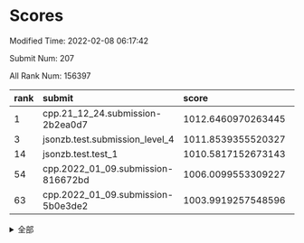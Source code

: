 # Scores

Modified Time: 2022-02-08 06:17:42

Submit Num: 207

All Rank Num: 156397

| rank |               submit               |       score        |       sigma        | pk_num |
| :--- | :--------------------------------- | :----------------- | :----------------- | :----- |
| 1    | cpp.21_12_24.submission-2b2ea0d7   | 1012.6460970263445 | 0.8324635058572314 | 3022   |
| 3    | jsonzb.test.submission_level_4     | 1011.8539355520327 | 0.7878358114075055 | 3020   |
| 14   | jsonzb.test.test_1                 | 1010.5817152673143 | 0.7732025383134541 | 3023   |
| 54   | cpp.2022_01_09.submission-816672bd | 1006.0099553309227 | 0.7140186440103642 | 3023   |
| 63   | cpp.2022_01_09.submission-5b0e3de2 | 1003.9919257548596 | 0.7273010803671085 | 3020   |


<details>
<summary>全部</summary>

| rank |                 submit                 |       score        |       sigma        | pk_num |
| :--- | :------------------------------------- | :----------------- | :----------------- | :----- |
| 1    | cpp.21_12_24.submission-2b2ea0d7       | 1012.6460970263445 | 0.8324635058572314 | 3022   |
| 2    | gobigger.level_3.submission_level_3_18 | 1012.4012643534653 | 0.8033406096712086 | 3022   |
| 3    | jsonzb.test.submission_level_4         | 1011.8539355520327 | 0.7878358114075055 | 3020   |
| 4    | gobigger.level_3.submission_level_3_6  | 1011.2696484388572 | 0.7633807158647837 | 3025   |
| 5    | gobigger.level_3.submission_level_3_33 | 1011.1637713685019 | 0.7629259446191814 | 3027   |
| 6    | gobigger.level_3.submission_level_3_23 | 1011.0521146535256 | 0.7741317862157584 | 3022   |
| 7    | gobigger.level_3.submission_level_3_20 | 1011.048567475576  | 0.7695387504513086 | 3022   |
| 8    | gobigger.level_3.submission_level_3_35 | 1011.014235591912  | 0.7611194466715345 | 3024   |
| 9    | gobigger.level_3.submission_level_3_30 | 1010.9824722204453 | 0.7979424396270862 | 3022   |
| 10   | gobigger.level_3.submission_level_3_26 | 1010.8154117566479 | 0.764919081849003  | 3023   |
| 11   | gobigger.level_3.submission_level_3_3  | 1010.8047279821375 | 0.780722834491296  | 3025   |
| 12   | gobigger.level_3.submission_level_3_4  | 1010.7850241199843 | 0.7570383110758898 | 3020   |
| 13   | gobigger.level_3.submission_level_3_48 | 1010.7562720766767 | 0.7439401007869172 | 3025   |
| 14   | jsonzb.test.test_1                     | 1010.5817152673143 | 0.7732025383134541 | 3023   |
| 15   | gobigger.level_3.submission_level_3_49 | 1010.4625341324595 | 0.7650255556045639 | 3020   |
| 16   | gobigger.level_3.submission_level_3_37 | 1010.3298506534243 | 0.7694441671443124 | 3019   |
| 17   | gobigger.level_3.submission_level_3_8  | 1010.3028898905159 | 0.7868017493687628 | 3024   |
| 18   | gobigger.level_3.submission_level_3_16 | 1010.2063342317168 | 0.7668927992138596 | 3017   |
| 19   | gobigger.level_3.submission_level_3_24 | 1010.1530797916015 | 0.7862250843444865 | 3023   |
| 20   | gobigger.level_3.submission_level_3_40 | 1010.1452352768493 | 0.754560834825171  | 3026   |
| 21   | gobigger.level_3.submission_level_3_47 | 1010.064633548579  | 0.7575140482329116 | 3024   |
| 22   | gobigger.level_3.submission_level_3_39 | 1009.9708247981932 | 0.7625789742139224 | 3027   |
| 23   | gobigger.level_3.submission_level_3_27 | 1009.9550574151527 | 0.7427470866801693 | 3018   |
| 24   | gobigger.level_3.submission_level_3_12 | 1009.9366458093072 | 0.752587967009384  | 3021   |
| 25   | gobigger.level_3.submission_level_3_29 | 1009.9137615410685 | 0.7711517308382622 | 3019   |
| 26   | gobigger.level_3.submission_level_3_2  | 1009.8912193744127 | 0.7657376921104342 | 3027   |
| 27   | gobigger.level_3.submission_level_3_7  | 1009.8899078505439 | 0.7630436588356222 | 3028   |
| 28   | gobigger.level_3.submission_level_3_11 | 1009.8842135021454 | 0.7534121038710317 | 3022   |
| 29   | gobigger.level_3.submission_level_3_28 | 1009.8695785664714 | 0.7796816723824206 | 3020   |
| 30   | gobigger.level_3.submission_level_3_10 | 1009.7780006363073 | 0.7446109926747829 | 3023   |
| 31   | gobigger.level_3.submission_level_3_0  | 1009.7738300964724 | 0.7779062172472578 | 3020   |
| 32   | gobigger.level_3.submission_level_3_31 | 1009.7539259661099 | 0.7441056046529434 | 3023   |
| 33   | gobigger.level_3.submission_level_3_14 | 1009.6555772964902 | 0.7485580048544297 | 3021   |
| 34   | gobigger.level_3.submission_level_3_42 | 1009.6471570623993 | 0.7533653040202366 | 3019   |
| 35   | gobigger.level_3.submission_level_3_46 | 1009.5805890702119 | 0.7561265004309726 | 3026   |
| 36   | gobigger.level_3.submission_level_3_13 | 1009.4982750868638 | 0.7517032233596612 | 3023   |
| 37   | gobigger.level_3.submission_level_3_17 | 1009.343130244765  | 0.7580643883220446 | 3023   |
| 38   | gobigger.level_3.submission_level_3_44 | 1009.3431270024895 | 0.762967893849283  | 3025   |
| 39   | gobigger.level_3.submission_level_3_32 | 1009.3043428490389 | 0.7577446672684413 | 3018   |
| 40   | gobigger.level_3.submission_level_3_41 | 1009.2736476916514 | 0.7356450699840253 | 3025   |
| 41   | gobigger.level_3.submission_level_3_43 | 1009.2474461077384 | 0.744532085883077  | 3022   |
| 42   | gobigger.level_3.submission_level_3_25 | 1009.1770056124739 | 0.7535254163044659 | 3025   |
| 43   | gobigger.level_3.submission_level_3_36 | 1009.1654932435138 | 0.7614885561786942 | 3019   |
| 44   | gobigger.level_3.submission_level_3_9  | 1009.1322156243328 | 0.7613244609964479 | 3022   |
| 45   | gobigger.level_3.submission_level_3_34 | 1009.1192620663443 | 0.7420313906701532 | 3022   |
| 46   | gobigger.level_3.submission_level_3_22 | 1009.0664469716127 | 0.7500510608711463 | 3019   |
| 47   | gobigger.level_3.submission_level_3_19 | 1008.9333273523819 | 0.7561162270758327 | 3020   |
| 48   | gobigger.level_3.submission_level_3_1  | 1008.9072813610991 | 0.7754655038795167 | 3021   |
| 49   | gobigger.level_3.submission_level_3_5  | 1008.8892871260263 | 0.7379798879618751 | 3022   |
| 50   | gobigger.level_3.submission_level_3_38 | 1008.7542417783683 | 0.7493048693199497 | 3021   |
| 51   | gobigger.level_3.submission_level_3_15 | 1008.7532781654736 | 0.7675375777996509 | 3020   |
| 52   | gobigger.level_3.submission_level_3_45 | 1008.1750662096792 | 0.7521756209588066 | 3021   |
| 53   | gobigger.level_3.submission_level_3_21 | 1007.2138438392439 | 0.7231612273915631 | 3020   |
| 54   | cpp.2022_01_09.submission-816672bd     | 1006.0099553309227 | 0.7140186440103642 | 3023   |
| 55   | gobigger.level_1.submission_level_1_22 | 1005.006944192302  | 0.7198079507963706 | 3025   |
| 56   | gobigger.level_1.submission_level_1_29 | 1004.8680995512216 | 0.7321679344170983 | 3020   |
| 57   | gobigger.level_1.submission_level_1_30 | 1004.7894798304316 | 0.7258403912082347 | 3019   |
| 58   | gobigger.level_1.submission_level_1_25 | 1004.5202771172711 | 0.7212636496892162 | 3021   |
| 59   | gobigger.level_1.submission_level_1_37 | 1004.3011967311091 | 0.7291048761946102 | 3025   |
| 60   | gobigger.level_1.submission_level_1_47 | 1004.2649380920731 | 0.7181220966472079 | 3023   |
| 61   | gobigger.level_1.submission_level_1_2  | 1004.0497369242536 | 0.722249433932175  | 3023   |
| 62   | gobigger.level_1.submission_level_1_13 | 1004.0114468812858 | 0.7036354603324573 | 3024   |
| 63   | cpp.2022_01_09.submission-5b0e3de2     | 1003.9919257548596 | 0.7273010803671085 | 3020   |
| 64   | gobigger.level_1.submission_level_1_24 | 1003.9641681891566 | 0.7232642752083649 | 3023   |
| 65   | gobigger.level_1.submission_level_1_19 | 1003.9592856551394 | 0.7205601269811553 | 3021   |
| 66   | gobigger.level_1.submission_level_1_12 | 1003.9195003732241 | 0.7151518750200123 | 3024   |
| 67   | gobigger.level_1.submission_level_1_26 | 1003.8656130543409 | 0.7190760270684012 | 3019   |
| 68   | gobigger.level_1.submission_level_1_42 | 1003.8491889118202 | 0.7213229022289099 | 3023   |
| 69   | gobigger.level_1.submission_level_1_39 | 1003.8397310634062 | 0.7154024339320908 | 3016   |
| 70   | gobigger.level_1.submission_level_1_34 | 1003.8348510715639 | 0.7111999040161677 | 3023   |
| 71   | gobigger.level_1.submission_level_1_20 | 1003.7864568566189 | 0.713757479444968  | 3027   |
| 72   | gobigger.level_1.submission_level_1_41 | 1003.704540991365  | 0.7084938236824116 | 3021   |
| 73   | gobigger.level_1.submission_level_1_6  | 1003.6722100315774 | 0.7139387629889633 | 3022   |
| 74   | gobigger.level_1.submission_level_1_5  | 1003.6535649908895 | 0.7212285727343304 | 3018   |
| 75   | gobigger.level_1.submission_level_1_35 | 1003.6020582491587 | 0.7296046253501769 | 3020   |
| 76   | gobigger.level_1.submission_level_1_8  | 1003.5214977924682 | 0.7178743904133055 | 3017   |
| 77   | gobigger.level_1.submission_level_1_49 | 1003.5037088418522 | 0.7149819296495082 | 3022   |
| 78   | gobigger.level_1.submission_level_1_7  | 1003.4236273920476 | 0.7180030206147046 | 3022   |
| 79   | gobigger.level_1.submission_level_1_4  | 1003.4235075413718 | 0.7280418376544332 | 3026   |
| 80   | gobigger.level_1.submission_level_1_18 | 1003.3514879281238 | 0.7219373770892465 | 3021   |
| 81   | gobigger.level_1.submission_level_1_21 | 1003.3212034906061 | 0.719708301986298  | 3019   |
| 82   | gobigger.level_1.submission_level_1_43 | 1003.3056432694541 | 0.7177393490785338 | 3023   |
| 83   | gobigger.level_1.submission_level_1_17 | 1003.2757628466512 | 0.7203980782046856 | 3022   |
| 84   | gobigger.level_1.submission_level_1_31 | 1003.2369016617823 | 0.7126439146143707 | 3024   |
| 85   | gobigger.level_1.submission_level_1_28 | 1003.2173231293019 | 0.7242049964836704 | 3022   |
| 86   | gobigger.level_1.submission_level_1_40 | 1003.2016301264748 | 0.7149727367833383 | 3026   |
| 87   | gobigger.level_1.submission_level_1_16 | 1003.1944626059309 | 0.7160829892806057 | 3027   |
| 88   | gobigger.level_1.submission_level_1_44 | 1003.1867430604265 | 0.7161889608079969 | 3023   |
| 89   | gobigger.level_1.submission_level_1_14 | 1003.1688769405908 | 0.7054534074622424 | 3017   |
| 90   | gobigger.level_1.submission_level_1_48 | 1003.1335828940104 | 0.7042187508333597 | 3026   |
| 91   | gobigger.level_1.submission_level_1_0  | 1003.1239704404779 | 0.7046723323927649 | 3024   |
| 92   | gobigger.level_1.submission_level_1_15 | 1003.0830658841854 | 0.7071139226735238 | 3025   |
| 93   | gobigger.level_1.submission_level_1_33 | 1002.9891029958736 | 0.7162075599694826 | 3019   |
| 94   | gobigger.level_1.submission_level_1_23 | 1002.9120166802003 | 0.7087046694308106 | 3021   |
| 95   | gobigger.level_1.submission_level_1_1  | 1002.8517673621037 | 0.7127603793495274 | 3023   |
| 96   | gobigger.level_1.submission_level_1_10 | 1002.8128126482729 | 0.710699408284073  | 3021   |
| 97   | gobigger.level_1.submission_level_1_11 | 1002.7936385355866 | 0.7153151926740687 | 3020   |
| 98   | gobigger.level_1.submission_level_1_3  | 1002.7173155849057 | 0.7128994041925987 | 3022   |
| 99   | gobigger.level_1.submission_level_1_9  | 1002.6755513408928 | 0.7223519918932083 | 3027   |
| 100  | gobigger.level_1.submission_level_1_32 | 1002.5047628668855 | 0.720616268795155  | 3024   |
| 101  | gobigger.level_1.submission_level_1_45 | 1002.4027712632886 | 0.7101495366886175 | 3022   |
| 102  | gobigger.level_1.submission_level_1_27 | 1002.3291584545183 | 0.7097583443766581 | 3022   |
| 103  | gobigger.level_1.submission_level_1_46 | 1001.9024282670651 | 0.7030989353056627 | 3021   |
| 104  | gobigger.level_1.submission_level_1_38 | 1001.8158860609364 | 0.7094127574618082 | 3021   |
| 105  | gobigger.level_1.submission_level_1_36 | 1001.1922487454784 | 0.7098143888508716 | 3021   |
| 106  | gobigger.random.submission_random_26   | 997.2397367665978  | 0.6996054857839776 | 3025   |
| 107  | gobigger.random.submission_random_41   | 997.037167803232   | 0.7215657599541585 | 3017   |
| 108  | gobigger.random.submission_random_43   | 996.8405960020361  | 0.7107013830722725 | 3022   |
| 109  | gobigger.random.submission_random_44   | 996.8039158424609  | 0.709068846706691  | 3025   |
| 110  | gobigger.random.submission_random_38   | 996.7383692219524  | 0.716468320479622  | 3023   |
| 111  | gobigger.random.submission_random_1    | 996.6337387169161  | 0.7077142101826697 | 3023   |
| 112  | gobigger.random.submission_random_29   | 996.6148160218601  | 0.7173476054481905 | 3025   |
| 113  | gobigger.random.submission_random_35   | 996.611484653571   | 0.7142553080142433 | 3021   |
| 114  | gobigger.random.submission_random_22   | 996.4603748576648  | 0.7071106532764246 | 3022   |
| 115  | gobigger.random.submission_random_34   | 996.4042518018599  | 0.7070361585686237 | 3024   |
| 116  | gobigger.random.submission_random_32   | 996.40061002655    | 0.7119960487166959 | 3020   |
| 117  | gobigger.random.submission_random_40   | 996.3923211670543  | 0.7330990375992524 | 3022   |
| 118  | gobigger.random.submission_random_48   | 996.3854683462135  | 0.7238103532580459 | 3023   |
| 119  | gobigger.random.submission_random_42   | 996.3667148503666  | 0.7045692007347423 | 3022   |
| 120  | gobigger.random.submission_random_20   | 996.3208000810272  | 0.7182359300589458 | 3024   |
| 121  | gobigger.random.submission_random_21   | 996.3132730904293  | 0.7084573591706153 | 3022   |
| 122  | gobigger.random.submission_random_13   | 996.3059604387977  | 0.7019687632154871 | 3027   |
| 123  | gobigger.random.submission_random_12   | 996.2978671150224  | 0.712076897384901  | 3023   |
| 124  | gobigger.random.submission_random_45   | 996.2442117258767  | 0.7163725977891531 | 3023   |
| 125  | gobigger.random.submission_random_46   | 996.1923391433135  | 0.7146725928795258 | 3016   |
| 126  | gobigger.random.submission_random_28   | 996.1085316101437  | 0.7030301829409381 | 3024   |
| 127  | gobigger.random.submission_random_2    | 996.0815232843191  | 0.7198342146990665 | 3025   |
| 128  | gobigger.random.submission_random_10   | 996.0745942155474  | 0.7114814492181353 | 3024   |
| 129  | gobigger.random.submission_random_25   | 996.0195654215819  | 0.7062987089769878 | 3020   |
| 130  | gobigger.random.submission_random_15   | 995.981835782954   | 0.72058146634975   | 3025   |
| 131  | gobigger.random.submission_random_39   | 995.9453404060151  | 0.7119527154607165 | 3028   |
| 132  | gobigger.random.submission_random_16   | 995.7445280810207  | 0.7159770471617103 | 3020   |
| 133  | gobigger.random.submission_random_3    | 995.7256041475337  | 0.7247185462316899 | 3022   |
| 134  | gobigger.random.submission_random_19   | 995.7175855022717  | 0.7193074835803767 | 3019   |
| 135  | gobigger.random.submission_random_4    | 995.6867940294574  | 0.7095456960755454 | 3017   |
| 136  | gobigger.random.submission_random_8    | 995.6775694228468  | 0.7074272544028493 | 3021   |
| 137  | gobigger.random.submission_random_9    | 995.6772225386807  | 0.7085604856222896 | 3017   |
| 138  | gobigger.random.submission_random_11   | 995.5975813520236  | 0.7064088811629029 | 3024   |
| 139  | gobigger.random.submission_random_30   | 995.530727467769   | 0.7127550559544525 | 3021   |
| 140  | gobigger.random.submission_random_6    | 995.4759330827732  | 0.6987604667228854 | 3021   |
| 141  | gobigger.random.submission_random_33   | 995.4657074320471  | 0.7117358868502135 | 3020   |
| 142  | gobigger.random.submission_random_17   | 995.3748823485204  | 0.7101956418948661 | 3028   |
| 143  | gobigger.random.submission_random_18   | 995.2401312610458  | 0.7237133933450784 | 3027   |
| 144  | gobigger.random.submission_random_14   | 995.2034745081997  | 0.7082884011337819 | 3021   |
| 145  | gobigger.random.submission_random_23   | 995.1413261111366  | 0.7154019681309752 | 3019   |
| 146  | gobigger.random.submission_random_47   | 995.1206601600975  | 0.7111663997392594 | 3026   |
| 147  | gobigger.random.submission_random_5    | 995.0584680148199  | 0.7090204591484374 | 3023   |
| 148  | gobigger.random.submission_random_24   | 995.0218602739687  | 0.7044383470160732 | 3023   |
| 149  | gobigger.random.submission_random_49   | 995.0085626569365  | 0.7174521357679153 | 3023   |
| 150  | gobigger.random.submission_random_0    | 994.9921849704314  | 0.722621466284814  | 3028   |
| 151  | gobigger.random.submission_random_31   | 994.9103549802405  | 0.7196325033467236 | 3018   |
| 152  | gobigger.random.submission_random_37   | 994.8950780540667  | 0.7054656827563323 | 3025   |
| 153  | gobigger.level_2.submission_level_2_30 | 994.8821728235653  | 0.7282459802742178 | 3023   |
| 154  | gobigger.random.submission_random_36   | 994.7781345086279  | 0.7195537584698646 | 3027   |
| 155  | gobigger.random.submission_random_7    | 994.5087241405603  | 0.7280593739846893 | 3019   |
| 156  | gobigger.random.submission_random_27   | 994.2942164396216  | 0.7177870908993238 | 3020   |
| 157  | gobigger.level_2.submission_level_2_12 | 994.051862270155   | 0.7444058599204494 | 3023   |
| 158  | gobigger.level_2.submission_level_2_42 | 993.367094983565   | 0.7365691887313752 | 3020   |
| 159  | gobigger.level_2.submission_level_2_43 | 993.1176660327299  | 0.734142429863713  | 3022   |
| 160  | gobigger.level_2.submission_level_2_18 | 993.1118288039661  | 0.7401775900203987 | 3026   |
| 161  | gobigger.level_2.submission_level_2_5  | 993.0882550627971  | 0.7310938450329802 | 3019   |
| 162  | gobigger.level_2.submission_level_2_1  | 993.0242299104468  | 0.7330937878917394 | 3018   |
| 163  | gobigger.level_2.submission_level_2_10 | 993.0102597013364  | 0.7292747439639691 | 3018   |
| 164  | gobigger.level_2.submission_level_2_33 | 992.9619838791543  | 0.7402875014405461 | 3021   |
| 165  | gobigger.level_2.submission_level_2_29 | 992.9523483963906  | 0.739376588611692  | 3023   |
| 166  | gobigger.level_2.submission_level_2_8  | 992.8365384509639  | 0.7364325994120405 | 3021   |
| 167  | gobigger.level_2.submission_level_2_11 | 992.762192352522   | 0.7328205347156085 | 3020   |
| 168  | gobigger.level_2.submission_level_2_22 | 992.757465708192   | 0.7320296205800528 | 3020   |
| 169  | gobigger.level_2.submission_level_2_46 | 992.751206562361   | 0.7315089634723826 | 3025   |
| 170  | gobigger.level_2.submission_level_2_14 | 992.7409092644808  | 0.7320887242481586 | 3023   |
| 171  | gobigger.level_2.submission_level_2_44 | 992.7370179579509  | 0.7295976057088943 | 3026   |
| 172  | gobigger.level_2.submission_level_2_26 | 992.6849260487953  | 0.7390029714469656 | 3018   |
| 173  | gobigger.level_2.submission_level_2_40 | 992.6496522478747  | 0.7437580907955446 | 3023   |
| 174  | gobigger.level_2.submission_level_2_24 | 992.5855724625127  | 0.7396281370959639 | 3025   |
| 175  | gobigger.level_2.submission_level_2_31 | 992.5276944615736  | 0.7234863224000012 | 3020   |
| 176  | gobigger.level_2.submission_level_2_32 | 992.4783931494018  | 0.7297137842057696 | 3019   |
| 177  | gobigger.level_2.submission_level_2_7  | 992.4355872615246  | 0.7395199617729152 | 3028   |
| 178  | gobigger.level_2.submission_level_2_9  | 992.4217101697903  | 0.7396400081329828 | 3025   |
| 179  | gobigger.level_2.submission_level_2_19 | 992.3060635983559  | 0.7487529856048097 | 3022   |
| 180  | gobigger.level_2.submission_level_2_16 | 992.2763272067156  | 0.7315063957575721 | 3018   |
| 181  | gobigger.level_2.submission_level_2_17 | 992.2344344005791  | 0.7639873401023063 | 3018   |
| 182  | gobigger.level_2.submission_level_2_0  | 992.2330817542964  | 0.7498877299679712 | 3021   |
| 183  | gobigger.level_2.submission_level_2_34 | 992.0971223696312  | 0.739494413746184  | 3022   |
| 184  | gobigger.level_2.submission_level_2_49 | 992.0618238041038  | 0.7410033674973866 | 3024   |
| 185  | gobigger.level_2.submission_level_2_37 | 992.0449357776657  | 0.7648645668031837 | 3015   |
| 186  | gobigger.level_2.submission_level_2_27 | 991.9901821411254  | 0.7647160687534292 | 3027   |
| 187  | gobigger.level_2.submission_level_2_39 | 991.9040429499184  | 0.7527619494486157 | 3020   |
| 188  | gobigger.level_2.submission_level_2_38 | 991.8597915210125  | 0.7370478636873676 | 3021   |
| 189  | gobigger.level_2.submission_level_2_47 | 991.8113519904066  | 0.7562729672043659 | 3019   |
| 190  | gobigger.level_2.submission_level_2_35 | 991.5092060548826  | 0.7595729392379433 | 3017   |
| 191  | gobigger.level_2.submission_level_2_21 | 991.4835501723605  | 0.743173874131697  | 3025   |
| 192  | gobigger.level_2.submission_level_2_41 | 991.4480351303318  | 0.75801122716802   | 3018   |
| 193  | gobigger.level_2.submission_level_2_45 | 991.4245631886508  | 0.7458340680890507 | 3024   |
| 194  | gobigger.level_2.submission_level_2_13 | 991.4110788953643  | 0.7442847029832902 | 3018   |
| 195  | gobigger.level_2.submission_level_2_23 | 991.396359403622   | 0.7270948897874521 | 3023   |
| 196  | gobigger.level_2.submission_level_2_48 | 991.2367976764681  | 0.7467573680063911 | 3026   |
| 197  | gobigger.level_2.submission_level_2_6  | 991.2159741001932  | 0.7690865818623772 | 3024   |
| 198  | gobigger.level_2.submission_level_2_4  | 991.1279953678986  | 0.7541981305834176 | 3026   |
| 199  | gobigger.level_2.submission_level_2_20 | 991.1074822290028  | 0.7836492002958118 | 3019   |
| 200  | gobigger.level_2.submission_level_2_3  | 991.0911745208713  | 0.7452503000828753 | 3024   |
| 201  | gobigger.level_2.submission_level_2_2  | 990.6951222467189  | 0.75140881497418   | 3024   |
| 202  | gobigger.level_2.submission_level_2_28 | 990.5961200997625  | 0.7589331107903964 | 3027   |
| 203  | gobigger.level_2.submission_level_2_36 | 990.4917965274283  | 0.7526472137682066 | 3020   |
| 204  | gobigger.level_2.submission_level_2_25 | 990.339916905515   | 0.7810767536890267 | 3025   |
| 205  | gobigger.level_2.submission_level_2_15 | 989.6494169387838  | 0.7739040163028617 | 3017   |
| 206  | gobigger.none.submission_none_0        | 975.083884427491   | 1.469818585887154  | 3026   |
| 207  | gobigger.none.submission_none_1        | 974.5498802960632  | 1.721311121351448  | 3024   |

</details>